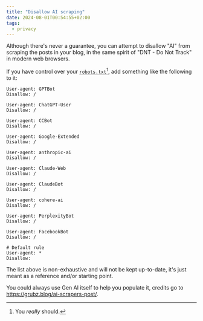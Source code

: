 ```yaml
---
title: "Disallow AI scraping"
date: 2024-08-01T00:54:55+02:00
tags:
  - privacy
---
```


Although there's never a guarantee, you can attempt to disallow "AI" from
scraping the posts in your blog, in the same spirit of "DNT - Do Not Track" in
modern web browsers.

If you have control over your
[`robots.txt`](https://perrotta.dev/robots.txt)[^1],
add something like the following to it:

<!--more-->

```
User-agent: GPTBot
Disallow: /

User-agent: ChatGPT-User
Disallow: /

User-agent: CCBot
Disallow: /

User-agent: Google-Extended
Disallow: /

User-agent: anthropic-ai
Disallow: /

User-agent: Claude-Web
Disallow: /

User-agent: ClaudeBot
Disallow: /

User-agent: cohere-ai
Disallow: /

User-agent: PerplexityBot
Disallow: /

User-agent: FacebookBot
Disallow: /

# Default rule
User-agent: *
Disallow:
```

The list above is non-exhaustive and will not be kept up-to-date, it's just
meant as a reference and/or starting point.

You could always use Gen AI itself to help you populate it, credits go to
https://grubz.blog/ai-scrapers-post/.

[^1]: You _really_ should.

